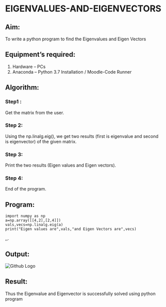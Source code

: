 # EIGENVALUES-AND-EIGENVECTORS
## Aim:
To write a python program to find the Eigenvalues and Eigen Vectors
## Equipment’s required:
1. 	Hardware – PCs
2. 	Anaconda – Python 3.7 Installation / Moodle-Code Runner
## Algorithm:
### Step1 : 
Get the matrix from the user.
### Step 2: 
Using the np.linalg.eig(),  we get two results (first is eigenvalue and second is eigenvector) of the given matrix.
### Step 3: 
Print the two results (Eigen values and Eigen vectors).
### Step 4: 
End of the program.

## Program:
~~~
import numpy as np
a=np.array([[4,2],[2,4]])
vals,vecs=np.linalg.eig(a)
print("Eigen values are",vals,"and Eigen Vectors are",vecs)
~~~
,,.
## Output:
![Github Logo](eigen.png)
## Result:
Thus the Eigenvalue and Eigenvector is successfully solved using python program
